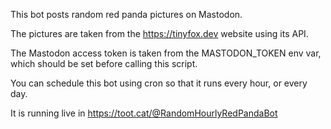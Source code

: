 This bot posts random red panda pictures on Mastodon.

The pictures are taken from the https://tinyfox.dev website using its API.

The Mastodon access token is taken from the MASTODON_TOKEN env var, which should be set before calling this script.

You can schedule this bot using cron so that it runs every hour, or every day.

It is running live in https://toot.cat/@RandomHourlyRedPandaBot
